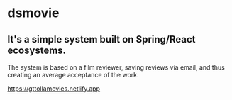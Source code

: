 # dsmovie

<h2>It's a simple system built on Spring/React ecosystems.</h2>

<p>The system is based on a film reviewer, saving reviews via email, and thus creating an average acceptance of the work. </p>

<a>https://gttollamovies.netlify.app</a>
